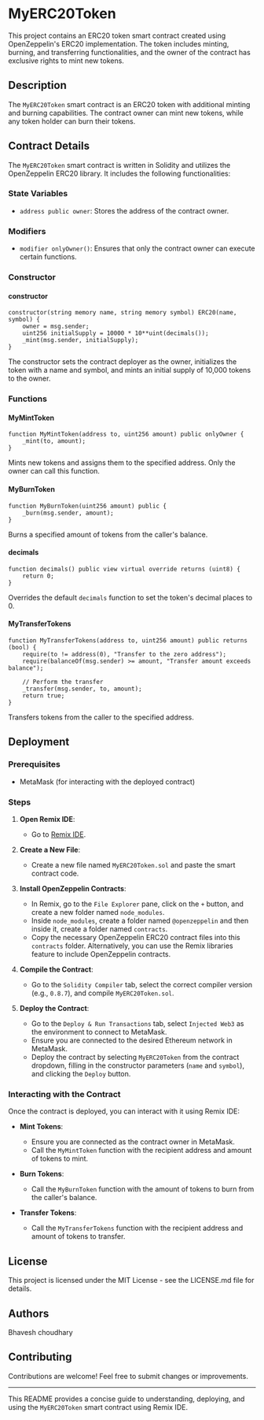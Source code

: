# MyERC20Token

This project contains an ERC20 token smart contract created using OpenZeppelin's ERC20 implementation. The token includes minting, burning, and transferring functionalities, and the owner of the contract has exclusive rights to mint new tokens.

## Description

The `MyERC20Token` smart contract is an ERC20 token with additional minting and burning capabilities. The contract owner can mint new tokens, while any token holder can burn their tokens.

## Contract Details

The `MyERC20Token` smart contract is written in Solidity and utilizes the OpenZeppelin ERC20 library. It includes the following functionalities:

### State Variables

- `address public owner`: Stores the address of the contract owner.

### Modifiers

- `modifier onlyOwner()`: Ensures that only the contract owner can execute certain functions.

### Constructor

#### constructor

```solidity
constructor(string memory name, string memory symbol) ERC20(name, symbol) {
    owner = msg.sender;
    uint256 initialSupply = 10000 * 10**uint(decimals());
    _mint(msg.sender, initialSupply);
}
```
The constructor sets the contract deployer as the owner, initializes the token with a name and symbol, and mints an initial supply of 10,000 tokens to the owner.

### Functions

#### MyMintToken

```solidity
function MyMintToken(address to, uint256 amount) public onlyOwner {
    _mint(to, amount);
}
```
Mints new tokens and assigns them to the specified address. Only the owner can call this function.

#### MyBurnToken

```solidity
function MyBurnToken(uint256 amount) public {
    _burn(msg.sender, amount);
}
```
Burns a specified amount of tokens from the caller's balance.

#### decimals

```solidity
function decimals() public view virtual override returns (uint8) {
    return 0;
}
```
Overrides the default `decimals` function to set the token's decimal places to 0.

#### MyTransferTokens

```solidity
function MyTransferTokens(address to, uint256 amount) public returns (bool) {
    require(to != address(0), "Transfer to the zero address");
    require(balanceOf(msg.sender) >= amount, "Transfer amount exceeds balance");

    // Perform the transfer
    _transfer(msg.sender, to, amount);
    return true;
}
```
Transfers tokens from the caller to the specified address.

## Deployment

### Prerequisites

- MetaMask (for interacting with the deployed contract)

### Steps

1. **Open Remix IDE**:
    - Go to [Remix IDE](https://remix.ethereum.org/).

2. **Create a New File**:
    - Create a new file named `MyERC20Token.sol` and paste the smart contract code.

3. **Install OpenZeppelin Contracts**:
    - In Remix, go to the `File Explorer` pane, click on the `+` button, and create a new folder named `node_modules`.
    - Inside `node_modules`, create a folder named `@openzeppelin` and then inside it, create a folder named `contracts`.
    - Copy the necessary OpenZeppelin ERC20 contract files into this `contracts` folder. Alternatively, you can use the Remix libraries feature to include OpenZeppelin contracts.

4. **Compile the Contract**:
    - Go to the `Solidity Compiler` tab, select the correct compiler version (e.g., `0.8.7`), and compile `MyERC20Token.sol`.

5. **Deploy the Contract**:
    - Go to the `Deploy & Run Transactions` tab, select `Injected Web3` as the environment to connect to MetaMask.
    - Ensure you are connected to the desired Ethereum network in MetaMask.
    - Deploy the contract by selecting `MyERC20Token` from the contract dropdown, filling in the constructor parameters (`name` and `symbol`), and clicking the `Deploy` button.

### Interacting with the Contract

Once the contract is deployed, you can interact with it using Remix IDE:

- **Mint Tokens**:
    - Ensure you are connected as the contract owner in MetaMask.
    - Call the `MyMintToken` function with the recipient address and amount of tokens to mint.

- **Burn Tokens**:
    - Call the `MyBurnToken` function with the amount of tokens to burn from the caller's balance.

- **Transfer Tokens**:
    - Call the `MyTransferTokens` function with the recipient address and amount of tokens to transfer.

## License

This project is licensed under the MIT License - see the LICENSE.md file for details.

## Authors

Bhavesh choudhary


## Contributing

Contributions are welcome! Feel free to submit changes or improvements.

---

This README provides a concise guide to understanding, deploying, and using the `MyERC20Token` smart contract using Remix IDE.
